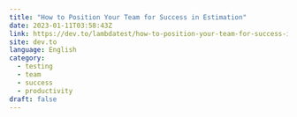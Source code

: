 ```yaml
---
title: "How to Position Your Team for Success in Estimation"
date: 2023-01-11T03:58:43Z
link: https://dev.to/lambdatest/how-to-position-your-team-for-success-in-estimation-3d3l?utm_medium=RSS&utm_source=news.12bit.vn
site: dev.to
language: English
category:
  - testing
  - team
  - success
  - productivity
draft: false
---
```

